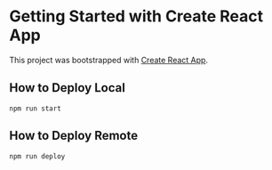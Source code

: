 # Getting Started with Create React App

This project was bootstrapped with [Create React App](https://github.com/facebook/create-react-app).

## How to Deploy Local

`npm run start`


## How to Deploy Remote

`npm run deploy`

